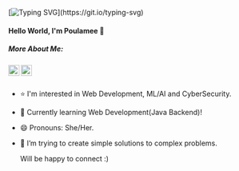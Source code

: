 
[![Typing SVG](https://readme-typing-svg.herokuapp.com?font=Courier+new&color=%23808080&size=20&width=400&duration=6969&lines=Welcome+to+my+profile!)](https://git.io/typing-svg)

#### Hello World, I'm Poulamee 👋


##### More About Me:

<a href="https://www.linkedin.com/in/poulamee-pal-0b31a0182/">
  <img align="left" alt="Poulamee Pal LinkedIN" width="22px" src="https://cdn.jsdelivr.net/npm/simple-icons@v3/icons/linkedin.svg" />
</a>
<!--<a href="https://www.hackerrank.com/profile/Poulamee_Pal">
  <img align="left" alt="Poulamee Pal Hackerrank" width="22px" src="https://cdn.jsdelivr.net/npm/simple-icons@v3/icons/hackerrank.svg" />
</a>-->
<a href="https://leetcode.com/polly3388/">
  <img align="left" alt="Poulamee Pal Leetcode" width="22px" src="https://cdn.jsdelivr.net/npm/simple-icons@3.0.1/icons/leetcode.svg" />
</a>
<!--<a href="https://auth.geeksforgeeks.org/user/polly">
  <img align="left" alt="Poulamee Pal GFG" width="22px" src="https://cdn.jsdelivr.net/npm/simple-icons@3.0.1/icons/geeksforgeeks.svg" />
</a>-->

<br>
<br>

    
- ⭐ I'm interested in Web Development, ML/AI and CyberSecurity.<br>
- 🌱 Currently learning Web Development(Java Backend)!
- 😄 Pronouns: She/Her.
- 🤔 I’m trying to create simple solutions to complex problems.

  Will be happy to connect :)

  

<!-- *NOTE: Top languages is a github metric of which languages I have the most code on github, it's a new feature of [github-readme-stats](https://github.com/anuraghazra/github-readme-stats)* 


<p align="center"><img src="https://github-readme-stats.vercel.app/api/top-langs/?username=Polly333&langs_count=6"></p>

<p align="center"><img src="https://github-readme-stats.vercel.app/api?username=Polly333&show_icons=true"></p>  -->






<!--
* ## Languages and Tools used so far:
  <div>
   <img width=50px src="https://brandslogos.com/wp-content/uploads/images/large/java-logo-1.png">&nbsp;
   <img width=50px src="https://upload.wikimedia.org/wikipedia/commons/1/18/C_Programming_Language.svg">&nbsp;
   <img width=50px src="https://raw.githubusercontent.com/github/explore/80688e429a7d4ef2fca1e82350fe8e3517d3494d/topics/python/python.png">&nbsp;
   <img width=50px src="https://raw.githubusercontent.com/github/explore/80688e429a7d4ef2fca1e82350fe8e3517d3494d/topics/html/html.png">&nbsp;
   <img width=50px src="https://raw.githubusercontent.com/github/explore/80688e429a7d4ef2fca1e82350fe8e3517d3494d/topics/css/css.png">&nbsp;
   <img width=50px src="https://raw.githubusercontent.com/github/explore/80688e429a7d4ef2fca1e82350fe8e3517d3494d/topics/javascript/javascript.png">&nbsp;
   <img width=50px src="https://raw.githubusercontent.com/yurijserrano/Github-Profile-Readme-Logos/master/programming%20languages/php.png">&nbsp;
   <img width=50px src="https://raw.githubusercontent.com/yurijserrano/Github-Profile-Readme-Logos/f994c418a134b58c4aec11152f6a4a33fa89da26/databases/mysql.svg">&nbsp;
   <img width=50px src="https://getbootstrap.com/docs/4.6/assets/brand/bootstrap-social-logo.png">
   <img width=50px src="https://streamlit.io/images/brand/streamlit-mark-color.svg">
    
   <img width=50px src="https://static.djangoproject.com/img/logos/django-logo-negative.png">
   <img width=50px src="https://raw.githubusercontent.com/yurijserrano/Github-Profile-Readme-Logos/f994c418a134b58c4aec11152f6a4a33fa89da26/frameworks/android.svg">
  
   <img width=50px src="https://raw.githubusercontent.com/github/explore/80688e429a7d4ef2fca1e82350fe8e3517d3494d/topics/visual-studio-code/visual-studio-code.png">&nbsp;
   <img width=50px src="https://raw.githubusercontent.com/yurijserrano/Github-Profile-Readme-Logos/f994c418a134b58c4aec11152f6a4a33fa89da26/ides/intellij.svg">&nbsp;
   <img width=50px src="https://upload.wikimedia.org/wikipedia/commons/thumb/1/1d/PyCharm_Icon.svg/512px-PyCharm_Icon.svg.png">&nbsp;
   <img width=50px src="https://raw.githubusercontent.com/yurijserrano/Github-Profile-Readme-Logos/f994c418a134b58c4aec11152f6a4a33fa89da26/ides/android-studio.svg">
  
  <img width=50px src="https://cdn-images-1.medium.com/max/1200/1*A6kkoOVJVpXPWewg8axc5w.png">&nbsp;
  <img width=50px src="https://user-images.githubusercontent.com/39195528/202888309-6477b65e-bf25-40fa-82e6-16c0ff9bf380.png">
  
  <img width=50px src="https://upload.wikimedia.org/wikipedia/commons/thumb/5/5f/Windows_logo_-_2012.svg/2048px-Windows_logo_-_2012.svg.png">&nbsp;
</div>


-->








<!--
**Polly333/Polly333** is a ✨ _special_ ✨ repository because its `README.md` (this file) appears on your GitHub profile.

# <img src="https://raw.githubusercontent.com/ABSphreak/ABSphreak/master/gifs/Hi.gif" width="30px"> Hello World <img src="https://imgur.com/TFzFv3D.gif" height=20px width=20px>

Here are some ideas to get you started:

- 🔭 I’m currently working on ...
- 🌱 I’m currently learning ...
- 👯 I’m looking to collaborate on ...
- 🤔 I’m looking for help with ...
- 💬 Ask me about ...
- 📫 How to reach me: ...
- 😄 Pronouns: ...
- ⚡ Fun fact: ...
-->
